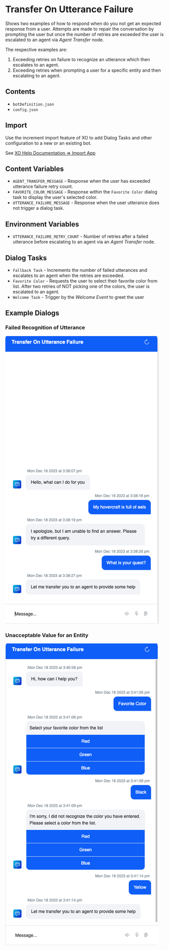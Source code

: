 # Transfer On Utterance Failure

Shows two examples of how to respond when do you not get an expected response from a user. Attempts are made to 
repair the conversation by prompting the user but once the number of retries are exceeded the user is escalated
to an agent via _Agent Transfer_ node.

The respective examples are:

1. Exceeding retries on failure to recognize an utterance which then escalates to an agent.
2. Exceeding retries when prompting a user for a specific entity and then escalating to an agent.

## Contents

- `botDefinition.json`
- `config.json`

## Import

Use the increment import feature of XO to add Dialog Tasks and other configuration to a new or an existing bot.

See [XO Help Documentation => Import App](https://developer.kore.ai/docs/process-apps/settings/import-export/#:~:text=your%20Process%20App.-,Import,-App)

## Content Variables

- `AGENT_TRANSFER_MESSAGE` - Response when the user has exceeded utterance failure retry count.
- `FAVORITE_COLOR_MESSAGE` - Response within the `Favorite Color` dialog task to display the user's selected color.
- `UTTERANCE_FAILURE_MESSAGE` - Response when the user utterance does not trigger a dialog task.

## Environment Variables

- `UTTERANCE_FAILURE_RETRY_COUNT` - Number of retries after a failed utterance before escalating to an agent via an _Agent Transfer_ node.

## Dialog Tasks

- `Fallback Task` - Increments the number of failed utterances and escalates to an agent when the retries are exceeded.
- `Favorite Color` - Requests the user to select their favorite color from list. After two retries of NOT picking one of the colors, the user is escalated to an agent.
- `Welcome Task`  - Trigger by the _Welcome Event_ to greet the user


## Example Dialogs

### Failed Recognition of Utterance

![](images/utterance-not-recognized.png)

### Unacceptable Value for an Entity

![](images/entity-not-recognized.png)



